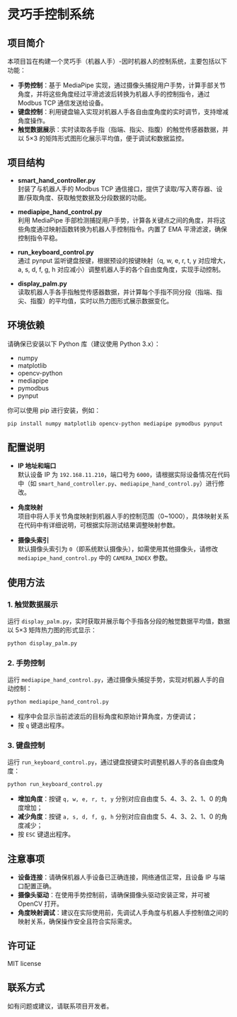 # 灵巧手控制系统

## 项目简介

本项目旨在构建一个灵巧手（机器人手）-因时机器人的控制系统，主要包括以下功能：

- **手势控制**：基于 MediaPipe 实现，通过摄像头捕捉用户手势，计算手部关节角度，并将这些角度经过平滑滤波后转换为机器人手的控制指令，通过 Modbus TCP 通信发送给设备。
- **键盘控制**：利用键盘输入实现对机器人手各自由度角度的实时调节，支持增减角度操作。
- **触觉数据展示**：实时读取各手指（指端、指尖、指腹）的触觉传感器数据，并以 5×3 的矩阵形式图形化展示平均值，便于调试和数据监控。

## 项目结构

- **smart_hand_controller.py**  
  封装了与机器人手的 Modbus TCP 通信接口，提供了读取/写入寄存器、设置/获取角度、获取触觉数据及分段数据的功能。

- **mediapipe_hand_control.py**  
  利用 MediaPipe 手部检测捕捉用户手势，计算各关键点之间的角度，并将这些角度通过映射函数转换为机器人手控制指令。内置了 EMA 平滑滤波，确保控制指令平稳。

- **run_keyboard_control.py**  
  通过 pynput 监听键盘按键，根据预设的按键映射（q, w, e, r, t, y 对应增大，a, s, d, f, g, h 对应减小）调整机器人手的各个自由度角度，实现手动控制。

- **display_palm.py**  
  读取机器人手各手指触觉传感器数据，并计算每个手指不同分段（指端、指尖、指腹）的平均值，实时以热力图形式展示数据变化。

## 环境依赖

请确保已安装以下 Python 库（建议使用 Python 3.x）：

- numpy
- matplotlib
- opencv-python
- mediapipe
- pymodbus
- pynput

你可以使用 pip 进行安装，例如：

```bash
pip install numpy matplotlib opencv-python mediapipe pymodbus pynput
```

## 配置说明

- **IP 地址和端口**  
  默认设备 IP 为 `192.168.11.210`，端口号为 `6000`，请根据实际设备情况在代码中（如 `smart_hand_controller.py`、`mediapipe_hand_control.py`）进行修改。

- **角度映射**  
  项目中将人手关节角度映射到机器人手的控制范围（0~1000），具体映射关系在代码中有详细说明，可根据实际测试结果调整映射参数。

- **摄像头索引**  
  默认摄像头索引为 `0`（即系统默认摄像头），如需使用其他摄像头，请修改 `mediapipe_hand_control.py` 中的 `CAMERA_INDEX` 参数。

## 使用方法

### 1. 触觉数据展示

运行 `display_palm.py`，实时获取并展示每个手指各分段的触觉数据平均值，数据以 5×3 矩阵热力图的形式显示：

```bash
python display_palm.py
```

### 2. 手势控制

运行 `mediapipe_hand_control.py`，通过摄像头捕捉手势，实现对机器人手的自动控制：

```bash
python mediapipe_hand_control.py
```

- 程序中会显示当前滤波后的目标角度和原始计算角度，方便调试；
- 按 `q` 键退出程序。

### 3. 键盘控制

运行 `run_keyboard_control.py`，通过键盘按键实时调整机器人手的各自由度角度：

```bash
python run_keyboard_control.py
```

- **增加角度**：按键 `q, w, e, r, t, y` 分别对应自由度 5、4、3、2、1、0 的角度增加；
- **减少角度**：按键 `a, s, d, f, g, h` 分别对应自由度 5、4、3、2、1、0 的角度减少；
- 按 `ESC` 键退出程序。

## 注意事项

- **设备连接**：请确保机器人手设备已正确连接，网络通信正常，且设备 IP 与端口配置正确。
- **摄像头驱动**：在使用手势控制前，请确保摄像头驱动安装正常，并可被 OpenCV 打开。
- **角度映射调试**：建议在实际使用前，先调试人手角度与机器人手控制值之间的映射关系，确保操作安全且符合实际需求。

## 许可证

MIT license

## 联系方式

如有问题或建议，请联系项目开发者。
